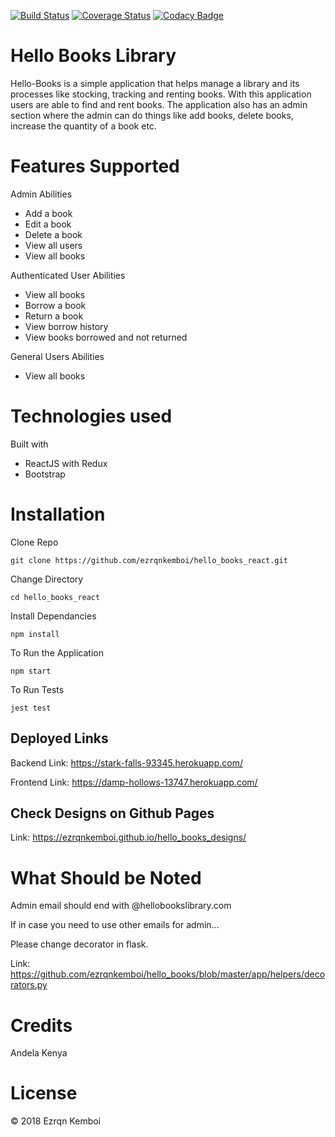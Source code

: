 [![Build Status](https://travis-ci.org/ezrqnkemboi/hello_books_react.svg?branch=develop)](https://travis-ci.org/ezrqnkemboi/hello_books_react)
[![Coverage Status](https://coveralls.io/repos/github/ezrqnkemboi/hello_books_react/badge.svg?branch=ch-setup-react-app-157074612)](https://coveralls.io/github/ezrqnkemboi/hello_books_react?branch=ch-setup-react-app-157074612)
[![Codacy Badge](https://api.codacy.com/project/badge/Grade/d5f4245c7bba494d9ccc9b5614bce903)](https://www.codacy.com/project/ezrqnkemboi/hello_books_react/dashboard?utm_source=github.com&amp;utm_medium=referral&amp;utm_content=ezrqnkemboi/hello_books_react&amp;utm_campaign=Badge_Grade_Dashboard)
# Hello Books Library  

Hello-Books is a simple application that helps manage a library and its processes
like stocking, tracking and renting books. With this application users are able
to find and rent books. The application also has an admin section where the admin
can do things like add books, delete books, increase the quantity of a book etc.

# Features Supported

Admin Abilities

  - Add a book
  - Edit a book
  - Delete a book
  - View all users
  - View all books

Authenticated User Abilities

  - View all books
  - Borrow a book
  - Return a book
  - View borrow history
  - View books borrowed and not returned

General Users Abilities

  - View all books


# Technologies used

Built with

  - ReactJS with Redux
  - Bootstrap

# Installation

Clone Repo

`git clone https://github.com/ezrqnkemboi/hello_books_react.git`

Change Directory

`cd hello_books_react`

Install Dependancies

`npm install`

To Run the Application

`npm start`

To Run Tests

`jest test`

## Deployed Links

Backend Link: https://stark-falls-93345.herokuapp.com/

Frontend Link: https://damp-hollows-13747.herokuapp.com/

## Check Designs on Github Pages

Link: https://ezrqnkemboi.github.io/hello_books_designs/

# What Should be Noted

Admin email should end with @hellobookslibrary.com

If in case you need to use other emails for admin... 

Please change decorator in flask.

Link: https://github.com/ezrqnkemboi/hello_books/blob/master/app/helpers/decorators.py

# Credits

Andela Kenya

# License

© 2018 Ezrqn Kemboi
